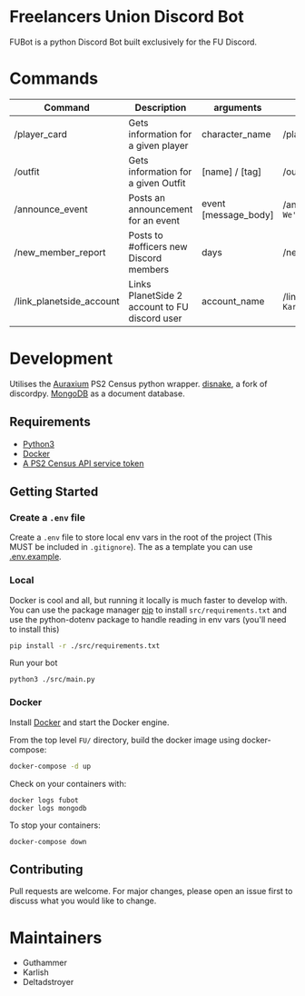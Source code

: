 # Freelancers Union Discord Bot

FUBot is a python Discord Bot built exclusively for the FU Discord.

# Commands

| Command                  | Description                                   | arguments            | Example                                  |
|--------------------------|-----------------------------------------------|----------------------|------------------------------------------|
| /player_card             | Gets information for a given player           | character_name       | /player_card `wrel`                      |
| /outfit                  | Gets information for a given Outfit           | [name] / [tag]       | /outfit `FU`                             |
| /announce_event          | Posts an announcement for an event            | event [message_body] | /announce_event `FUBG` `We're building!` |
| /new_member_report       | Posts to #officers new Discord members        | days                 | /new_member_report `30`                  |
| /link_planetside_account | Links PlanetSide 2 account to FU discord user | account_name         | /link_planetside_account `Karlish`       |

# Development

Utilises the [Auraxium](https://github.com/leonhard-s/auraxium) PS2 Census python wrapper.
[disnake](https://docs.disnake.dev/en/latest/index.html), a fork of discordpy.
[MongoDB](https://www.mongodb.com/) as a document database.

## Requirements

- [Python3](https://www.python.org/downloads/)
- [Docker](https://docs.docker.com/engine/install/)
- [A PS2 Census API service token](https://census.daybreakgames.com/#service-id)

## Getting Started

### Create a `.env` file

Create a `.env` file to store local env vars in the root of the project (This MUST be included in `.gitignore`).
The as a template you can use [.env.example](/.env.example).

### Local

Docker is cool and all, but running it locally is much faster to develop with. You can use the package
manager [pip](https://pip.pypa.io/en/stable/) to install `src/requirements.txt` and use the python-dotenv package to
handle reading in env vars (you'll need to install this)

```bash
pip install -r ./src/requirements.txt
```

Run your bot

```
python3 ./src/main.py

```

### Docker

Install [Docker](https://docs.docker.com/get-docker/) and start the Docker engine.

From the top level `FU/` directory, build the docker image using docker-compose:

```bash
docker-compose -d up
``` 

Check on your containers with:

```
docker logs fubot
docker logs mongodb
```

To stop your containers:

```
docker-compose down

```

## Contributing

Pull requests are welcome. For major changes, please open an issue first to discuss what you would like to change.

# Maintainers
- Guthammer
- Karlish
- Deltadstroyer
